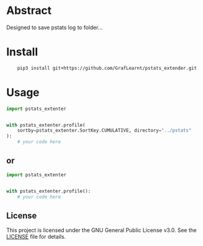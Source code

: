 # Abstract
Designed to save pstats log to folder...
# Install
```bash
    pip3 install git+https://github.com/GrafLearnt/pstats_extender.git
```
# Usage
```python
import pstats_extenter


with pstats_extenter.profile(
    sortby=pstats_extenter.SortKey.CUMULATIVE, directory="../pstats"
):
    # your code here
```
## or
```python
import pstats_extenter


with pstats_extenter.profile():
    # your code here
```

## License

This project is licensed under the GNU General Public License v3.0. See the [LICENSE](LICENSE) file for details.
